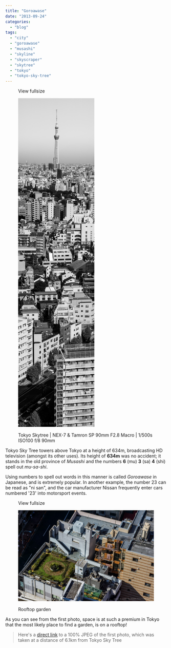 ```yaml
---
title: "Goroawase"
date: "2013-09-24"
categories: 
  - "blog"
tags: 
  - "city"
  - "goroawase"
  - "musashi"
  - "skyline"
  - "skyscraper"
  - "skytree"
  - "tokyo"
  - "tokyo-sky-tree"
---
```


<figure>

View fullsize

![Tokyo Skytree | NEX-7 &amp; Tamron SP 90mm F2.8 Macro | 1/500s ISO100 f/8 90mm](/assets/images/cc34c-20130917-dsc07578-edit-tokyo.jpg)

<figcaption>



Tokyo Skytree | NEX-7 & Tamron SP 90mm F2.8 Macro | 1/500s ISO100 f/8 90mm





</figcaption>



</figure>

Tokyo Sky Tree towers above Tokyo at a height of 634m, broadcasting HD television (amongst its other uses). Its height of **634m** was no accident; it stands in the old province of _Musashi_ and the numbers **6** (mu) **3** (sa) **4** (shi) spell out _mu-sa-shi_.

Using numbers to spell out words in this manner is called _Goroawase_ in Japanese, and is extremely popular. In another example, the number 23 can be read as "ni san", and the car manufacturer Nissan frequently enter cars numbered '23' into motorsport events.

<figure>

View fullsize

![Rooftop garden](/assets/images/ee6ad-20130917-dsc07584-tokyo.jpg)

<figcaption>



Rooftop garden





</figcaption>



</figure>

As you can see from the first photo, space is at such a premium in Tokyo that the most likely place to find a garden, is on a rooftop! 

> Here's a [direct link](http://f.cl.ly/items/131u2Z3Z1O0B0S1x0r2q/20130917-DSC07578-Edit-Sky%20Tree.jpg) to a 100% JPEG of the first photo, which was taken at a distance of 6.1km from Tokyo Sky Tree
